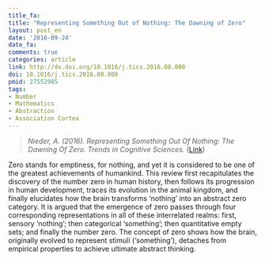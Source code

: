 ```yaml
---
title_fa:
title: "Representing Something Out of Nothing: The Dawning of Zero"
layout: post_en
date: '2016-09-24'
date_fa:
comments: true
categories: article
link: http://dx.doi.org/10.1016/j.tics.2016.08.008
doi: 10.1016/j.tics.2016.08.008
pmid: 27552985
tags:
- Number
- Mathematics
- Abstraction
- Association Cortex
---
```


> *Nieder, A. (2016). Representing Something Out Of Nothing: The Dawning Of Zero. Trends in Cognitive Sciences.* ([Link](http://dx.doi.org/10.1016/j.tics.2016.08.008))


Zero stands for emptiness, for nothing, and yet it is considered to be one of the greatest achievements of humankind. This review first recapitulates the discovery of the number zero in human history, then follows its progression in human development, traces its evolution in the animal kingdom, and finally elucidates how the brain transforms ‘nothing’ into an abstract zero category. It is argued that the emergence of zero passes through four corresponding representations in all of these interrelated realms: first, sensory ‘nothing’; then categorical ‘something’; then quantitative empty sets; and finally the number zero. The concept of zero shows how the brain, originally evolved to represent stimuli (‘something’), detaches from empirical properties to achieve ultimate abstract thinking.
